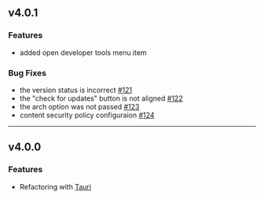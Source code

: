 ## v4.0.1

### Features

- added open developer tools menu item

### Bug Fixes

- the version status is incorrect [#121](https://github.com/1111mp/nvm-desktop/issues/121)
- the "check for updates" button is not aligned [#122](https://github.com/1111mp/nvm-desktop/issues/122)
- the arch option was not passed [#123](https://github.com/1111mp/nvm-desktop/pull/123)
- content security policy configuraion [#124](https://github.com/1111mp/nvm-desktop/issues/124)

---

## v4.0.0

### Features

- Refactoring with [Tauri](https://v2.tauri.app/)

